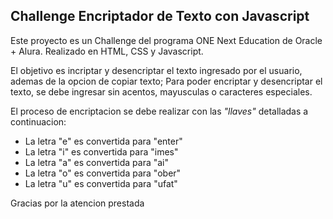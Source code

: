 ## Challenge Encriptador de Texto con Javascript


Este proyecto es un Challenge del programa ONE Next Education de Oracle +  Alura.
Realizado en HTML, CSS y Javascript.

El objetivo es incriptar y desencriptar el texto ingresado por el usuario, ademas de la opcion de copiar texto;
Para poder encriptar y desencriptar el texto, se debe ingresar sin acentos, mayusculas o caracteres especiales.

El proceso de encriptacion se debe realizar con las <i>"llaves"</i> detalladas a continuacion:
<ul>
<li>La letra "e" es convertida para "enter"</li>
<li>La letra "i" es convertida para "imes"</li>
<li>La letra "a" es convertida para "ai"</li>
<li>La letra "o" es convertida para "ober"</li>
<li>La letra "u" es convertida para "ufat"</li>
</ul>

Gracias por la atencion prestada
